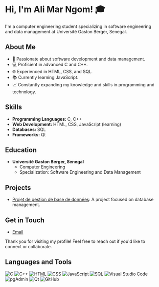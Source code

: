 # Hi, I'm Ali Mar Ngom! 🎓

I'm a computer engineering student specializing in software engineering and data management at Université Gaston Berger, Senegal.

## About Me

- 🌟 Passionate about software development and data management.
- 💻 Proficient in advanced C and C++.
- 🌐 Experienced in HTML, CSS, and SQL.
- 📚 Currently learning JavaScript.
- 📈 Constantly expanding my knowledge and skills in programming and technology.

## Skills

- **Programming Languages:** C, C++
- **Web Development:** HTML, CSS, JavaScript (learning)
- **Databases:** SQL
- **Frameworks:** Qt

## Education

- **Université Gaston Berger, Senegal**
  - Computer Engineering
  - Specialization: Software Engineering and Data Management

## Projects

- [Projet de gestion de base de données](https://github.com/alimar440/Projet-gestion-database-): A project focused on database management.

## Get in Touch

- [Email](mailto:alingom2018@gmail.com)

Thank you for visiting my profile! Feel free to reach out if you'd like to connect or collaborate.

## Languages and Tools

![C](https://img.shields.io/badge/-C-00599C?style=flat&logo=c&logoColor=white)
![C++](https://img.shields.io/badge/-C++-00599C?style=flat&logo=c%2B%2B&logoColor=white)
![HTML](https://img.shields.io/badge/-HTML5-E34F26?style=flat&logo=html5&logoColor=white)
![CSS](https://img.shields.io/badge/-CSS3-1572B6?style=flat&logo=css3&logoColor=white)
![JavaScript](https://img.shields.io/badge/-JavaScript-F7DF1E?style=flat&logo=javascript&logoColor=black)
![SQL](https://img.shields.io/badge/-SQL-4479A1?style=flat&logo=postgresql&logoColor=white)
![Visual Studio Code](https://img.shields.io/badge/-VS%20Code-007ACC?style=flat&logo=visual-studio-code&logoColor=white)
![pgAdmin](https://img.shields.io/badge/-pgAdmin-316192?style=flat&logo=postgresql&logoColor=white)
![Qt](https://img.shields.io/badge/-Qt-41CD52?style=flat&logo=qt&logoColor=white)
![GitHub](https://img.shields.io/badge/-GitHub-181717?style=flat&logo=github&logoColor=white)
